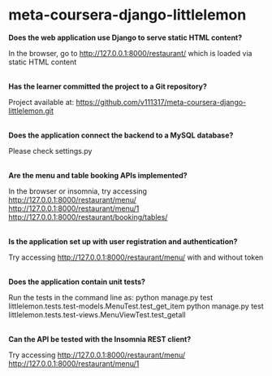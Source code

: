 # meta-coursera-django-littlelemon

**Does the web application use Django to serve static HTML content?**

In the browser, go to 
http://127.0.0.1:8000/restaurant/
which is loaded via static HTML content
<br/><br/>

**Has the learner committed the project to a Git repository?**

Project available at:
https://github.com/v111317/meta-coursera-django-littlelemon.git
<br/><br/>

**Does the application connect the backend to a MySQL database?**

Please
check settings.py
<br/><br/>

**Are the menu and table booking APIs implemented?**

In the browser or insomnia, try accessing
http://127.0.0.1:8000/restaurant/menu/
http://127.0.0.1:8000/restaurant/menu/1
http://127.0.0.1:8000/restaurant/booking/tables/
<br/><br/>

**Is the application set up with user registration and authentication?**

Try accessing http://127.0.0.1:8000/restaurant/menu/ with and without token
<br/><br/>

**Does the application contain unit tests?**

Run the tests in the command line as:
python manage.py test littlelemon.tests.test-models.MenuTest.test_get_item
python manage.py test littlelemon.tests.test-views.MenuViewTest.test_getall
<br/><br/>

**Can the API be tested with the Insomnia REST client?**

Try accessing
http://127.0.0.1:8000/restaurant/menu/
http://127.0.0.1:8000/restaurant/menu/1
<br/><br/>
